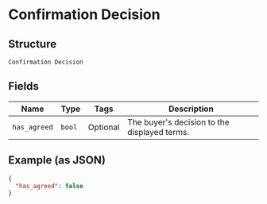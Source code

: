 
# Confirmation Decision

## Structure

`Confirmation Decision`

## Fields

| Name | Type | Tags | Description |
|  --- | --- | --- | --- |
| `has_agreed` | `bool` | Optional | The buyer's decision to the displayed terms. |

## Example (as JSON)

```json
{
  "has_agreed": false
}
```

